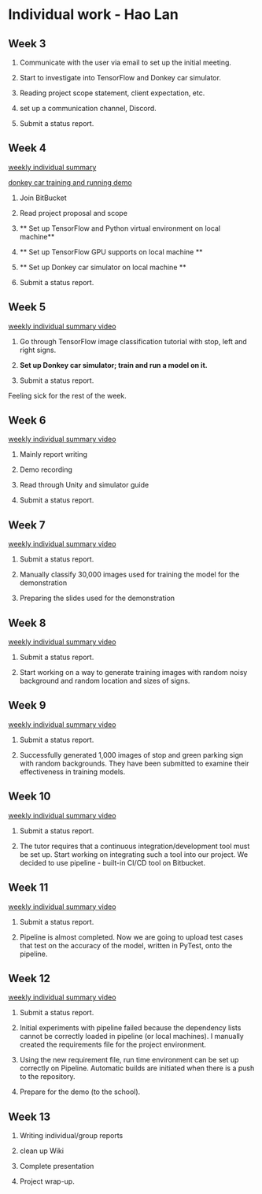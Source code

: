# Individual work - Hao Lan #

## Week 3 ##

1. Communicate with the user via email to set up the initial meeting.

2. Start to investigate into TensorFlow and Donkey car simulator.

3. Reading project scope statement, client expectation, etc.

4. set up a communication channel, Discord.

5. Submit a status report.

## Week 4 ##

[weekly individual summary](https://youtu.be/7U-fWr5Sv_E)

[donkey car training and running demo](https://youtu.be/iPJreDFLsCs)

1. Join BitBucket

2. Read project proposal and scope

3. ** Set up TensorFlow and Python virtual environment on local machine**

4. ** Set up TensorFlow GPU supports on local machine **

5. ** Set up Donkey car simulator on local machine **

6. Submit a status report.

## Week 5 ##

[weekly individual summary video](https://youtu.be/JvlqVd-pQZo)

1. Go through TensorFlow image classification tutorial with stop, left and right signs.

2. **Set up Donkey car simulator; train and run a model on it.**

3. Submit a status report.

Feeling sick for the rest of the week.

## Week 6 ##

[weekly individual summary video](https://youtu.be/--aVURGKhNk)

1. Mainly report writing

2. Demo recording

3. Read through Unity and simulator guide

4. Submit a status report.

## Week 7 ##

[weekly individual summary video](https://youtu.be/lX3zUaQVL3Q)

1. Submit a status report.

2. Manually classify 30,000 images used for training the model for the demonstration

3. Preparing the slides used for the demonstration

## Week 8 ##

[weekly individual summary video](https://youtu.be/x0gUSXXUKaI)

1. Submit a status report.

2. Start working on a way to generate training images with random noisy background and random location and sizes of signs.

## Week 9 ##

[weekly individual summary video](https://youtu.be/BjYLYZGwsJE)

1. Submit a status report.

2. Successfully generated 1,000 images of stop and green parking sign with random backgrounds. They have been submitted to examine their effectiveness in training models.

## Week 10 ##

[weekly individual summary video](https://youtu.be/M33l6vhlL0E)

1. Submit a status report.

2. The tutor requires that a continuous integration/development tool must be set up. Start working on integrating such a tool into our project. We decided to use pipeline - built-in CI/CD tool on Bitbucket.

## Week 11 ##

[weekly individual summary video](https://youtu.be/NDRO-ccFWfo)

1. Submit a status report.

2. Pipeline is almost completed. Now we are going to upload test cases that test on the accuracy of the model, written in PyTest, onto the pipeline.

## Week 12 ##

[weekly individual summary video](https://youtu.be/AWeeRJO3CE0)

1. Submit a status report.

2. Initial experiments with pipeline failed because the dependency lists cannot be correctly loaded in pipeline (or local machines). I manually created the requirements file for the project environment.

3. Using the new requirement file, run time environment can be set up correctly on Pipeline. Automatic builds are initiated when there is a push to the repository.

4. Prepare for the demo (to the school).

## Week 13 ##

1. Writing individual/group reports

2. clean up Wiki

3. Complete presentation

4. Project wrap-up.